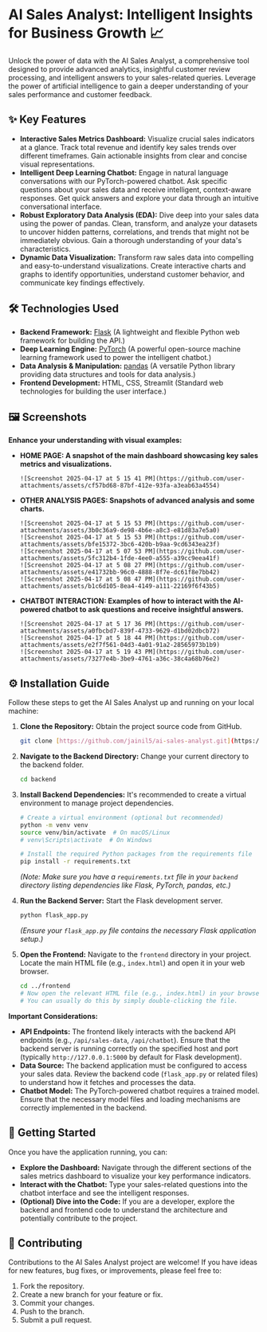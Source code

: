 # AI Sales Analyst: Intelligent Insights for Business Growth 📈

Unlock the power of data with the AI Sales Analyst, a comprehensive tool designed to provide advanced analytics, insightful customer review processing, and intelligent answers to your sales-related queries. Leverage the power of artificial intelligence to gain a deeper understanding of your sales performance and customer feedback.

## ✨ Key Features

* **Interactive Sales Metrics Dashboard:** Visualize crucial sales indicators at a glance. Track total revenue and identify key sales trends over different timeframes. Gain actionable insights from clear and concise visual representations.
* **Intelligent Deep Learning Chatbot:** Engage in natural language conversations with our PyTorch-powered chatbot. Ask specific questions about your sales data and receive intelligent, context-aware responses. Get quick answers and explore your data through an intuitive conversational interface.
* **Robust Exploratory Data Analysis (EDA):** Dive deep into your sales data using the power of pandas. Clean, transform, and analyze your datasets to uncover hidden patterns, correlations, and trends that might not be immediately obvious. Gain a thorough understanding of your data's characteristics.
* **Dynamic Data Visualization:** Transform raw sales data into compelling and easy-to-understand visualizations. Create interactive charts and graphs to identify opportunities, understand customer behavior, and communicate key findings effectively.

## 🛠️ Technologies Used

* **Backend Framework:** [Flask](https://flask.palletsprojects.com/en/2.3.x/) (A lightweight and flexible Python web framework for building the API.)
* **Deep Learning Engine:** [PyTorch](https://pytorch.org/) (A powerful open-source machine learning framework used to power the intelligent chatbot.)
* **Data Analysis & Manipulation:** [pandas](https://pandas.pydata.org/) (A versatile Python library providing data structures and tools for data analysis.)
* **Frontend Development:** HTML, CSS, Streamlit (Standard web technologies for building the user interface.)

## 🖼️ Screenshots

**Enhance your understanding with visual examples:**

* **HOME PAGE: A snapshot of the main dashboard showcasing key sales metrics and visualizations.**
    ```
    ![Screenshot 2025-04-17 at 5 15 41 PM](https://github.com/user-attachments/assets/cf57bd68-87bf-412e-93fa-a3eab63a4554)

    ```
* **OTHER ANALYSIS PAGES: Snapshots of advanced analysis and some charts.**
    ```
    ![Screenshot 2025-04-17 at 5 15 53 PM](https://github.com/user-attachments/assets/3b0c36a9-de98-4b6e-a8c3-e81d83a7e5a0)
    ![Screenshot 2025-04-17 at 5 15 53 PM](https://github.com/user-attachments/assets/bfe15372-3bc6-420b-b9aa-9cd6343ea23f)
    ![Screenshot 2025-04-17 at 5 07 53 PM](https://github.com/user-attachments/assets/5fc312b4-1fde-4ee0-a555-a39cc9eea41f)
    ![Screenshot 2025-04-17 at 5 08 27 PM](https://github.com/user-attachments/assets/e41732bb-96c0-4888-8f7e-dc61f8e7bb42)
    ![Screenshot 2025-04-17 at 5 08 47 PM](https://github.com/user-attachments/assets/b1c6d105-8ea4-4149-a111-22169f6f43b5)

    ```
    
* **CHATBOT INTERACTION: Examples of how to interact with the AI-powered chatbot to ask questions and receive insightful answers.**
    ```
    ![Screenshot 2025-04-17 at 5 17 36 PM](https://github.com/user-attachments/assets/a0fbcbd7-839f-4733-9629-d1bd02dbcb72)
    ![Screenshot 2025-04-17 at 5 18 44 PM](https://github.com/user-attachments/assets/e2f7f561-04d3-4a01-91a2-28565973b1b9)
    ![Screenshot 2025-04-17 at 5 19 43 PM](https://github.com/user-attachments/assets/73277e4b-3be9-4761-a36c-38c4a68b76e2)

    ```

## ⚙️ Installation Guide

Follow these steps to get the AI Sales Analyst up and running on your local machine:

1.  **Clone the Repository:** Obtain the project source code from GitHub.
    ```bash
    git clone [https://github.com/jainil5/ai-sales-analyst.git](https://github.com/jainil5/ai-sales-analyst.git)
    ```

2.  **Navigate to the Backend Directory:** Change your current directory to the backend folder.
    ```bash
    cd backend
    ```

3.  **Install Backend Dependencies:** It's recommended to create a virtual environment to manage project dependencies.
    ```bash
    # Create a virtual environment (optional but recommended)
    python -m venv venv
    source venv/bin/activate  # On macOS/Linux
    # venv\Scripts\activate  # On Windows

    # Install the required Python packages from the requirements file
    pip install -r requirements.txt
    ```
    *(Note: Make sure you have a `requirements.txt` file in your `backend` directory listing dependencies like Flask, PyTorch, pandas, etc.)*

4.  **Run the Backend Server:** Start the Flask development server.
    ```bash
    python flask_app.py
    ```
    *(Ensure your `flask_app.py` file contains the necessary Flask application setup.)*

5.  **Open the Frontend:** Navigate to the `frontend` directory in your project. Locate the main HTML file (e.g., `index.html`) and open it in your web browser.

    ```bash
    cd ../frontend
    # Now open the relevant HTML file (e.g., index.html) in your browser.
    # You can usually do this by simply double-clicking the file.
    ```

**Important Considerations:**

* **API Endpoints:** The frontend likely interacts with the backend API endpoints (e.g., `/api/sales-data`, `/api/chatbot`). Ensure that the backend server is running correctly on the specified host and port (typically `http://127.0.0.1:5000` by default for Flask development).
* **Data Source:** The backend application must be configured to access your sales data. Review the backend code (`flask_app.py` or related files) to understand how it fetches and processes the data.
* **Chatbot Model:** The PyTorch-powered chatbot requires a trained model. Ensure that the necessary model files and loading mechanisms are correctly implemented in the backend.

## 🚀 Getting Started

Once you have the application running, you can:

* **Explore the Dashboard:** Navigate through the different sections of the sales metrics dashboard to visualize your key performance indicators.
* **Interact with the Chatbot:** Type your sales-related questions into the chatbot interface and see the intelligent responses.
* **(Optional) Dive into the Code:** If you are a developer, explore the backend and frontend code to understand the architecture and potentially contribute to the project.

## 🤝 Contributing

Contributions to the AI Sales Analyst project are welcome! If you have ideas for new features, bug fixes, or improvements, please feel free to:

1.  Fork the repository.
2.  Create a new branch for your feature or fix.
3.  Commit your changes.
4.  Push to the branch.
5.  Submit a pull request.

